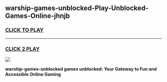 
## warship-games-unblocked-Play-Unblocked-Games-Online-jhnjb
<h3>
<a href="https://premium76.site?title=warship-games-unblocked&ref=25A">CLICK TO PLAY</a></h3>
<hr>

<h3>
<a href="https://premium76.site?title=warship-games-unblocked&ref=25A">CLICK 2 PLAY</a>
  
</h3>

<a href="https://premium76.site?title=warship-games-unblocked&ref=25A"><img src="https://clearcache.store/games.png"></a>


**warship-games-unblocked games unblocked: Your Gateway to Fun and Accessible Online Gaming**
